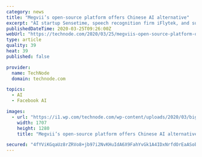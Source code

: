 ```yaml
---
category: news
title: "Megvii’s open-source platform offers Chinese AI alternative"
excerpt: "AI startup Sensetime, speech recognition firm iFlytek, and surveillance camera maker Hikvision, among others, were also included in the ban. Megvii is currently pursuing a listing in Hong Kong, which could make it China’s first AI startup to go public."
publishedDateTime: 2020-03-25T09:26:00Z
webUrl: "https://technode.com/2020/03/25/megviis-open-source-platform-offers-chinese-ai-alternative/"
type: article
quality: 39
heat: 39
published: false

provider:
  name: TechNode
  domain: technode.com

topics:
  - AI
  - Facebook AI

images:
  - url: "https://i1.wp.com/technode.com/wp-content/uploads/2020/03/bigstock-artificial-intelligence-1745972-1.jpg?fit=1707%2C1280&ssl=1"
    width: 1707
    height: 1280
    title: "Megvii’s open-source platform offers Chinese AI alternative"

secured: "4fYViKGqaUz8rZRVo8+jb97i2NvKHuIdA6X9FahYvGk1A4IDxNrfdOrEaASobJYKnPd9nqA7ZdJ6rmDtff0ORbHgeKv1UGm8w/7QPaziHBVsnJOZ3SI2r9zwW0gEbaqHNvhSve2Gcskzh01hZs0ZOm2yMg/lGfFoxCNrkN9otopHNLTcPTLKklgB4b0vcDOQKt2hac/FAI4MJq0f5m8LpK1JA8WB9+KJReO7n+uNDYdz/r0FYN3mYRmyd2TEgxAkW2O6TCfpwxfHnafk7V+Dnlt+MJBjSEMbOrrZOz/Bsqlv+P9DnJGI0775gTST10ZX;EEVPcxbi1NvAkX+V/Me/ZQ=="
---
```


